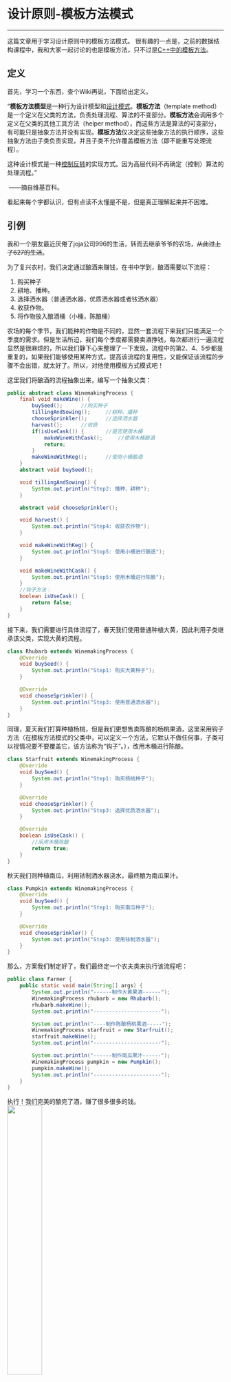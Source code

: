# 设计原则-模板方法模式
---
这篇文章用于学习设计原则中的模板方法模式。
很有趣的一点是，之前的数据结构课程中，我和大家一起讨论的也是模板方法，只不过是[C++中的模板方法](http://www.bluemoon233.com/index.php/2024/04/12/c中的模板方法/)。

## 定义

首先，学习一个东西，查个Wiki再说，下面给出定义。

“**模板方法模型**是一种行为设计模型和[设计模式](https://zh.wikipedia.org/wiki/设计模式_(计算机))。**模板方法**（template method）是一个定义在父类的方法，负责处理流程、算法的不变部分。**模板方法**会调用多个定义在父类的其他工具方法（helper method），而这些方法是算法的可变部分，有可能只是抽象方法并没有实现。**模板方法**仅决定这些抽象方法的执行顺序，这些抽象方法由子类负责实现，并且子类不允许覆盖模板方法（即不能重写处理流程）。


这种设计模式是一种[控制反转](https://zh.wikipedia.org/wiki/控制反转)的实现方式。因为高层代码不再确定（控制）算法的处理流程。”

​																	——摘自维基百科。

看起来每个字都认识，但有点读不太懂是不是，但是真正理解起来并不困难。

## 引例

我和一个朋友最近厌倦了joja公司996的生活，转而去继承爷爷的农场，~~从此过上了627的生活~~。

为了复兴农村，我们决定通过酿酒来赚钱，在书中学到，酿酒需要以下流程：

1. 购买种子
2. 耕地、播种。
3. 选择洒水器（普通洒水器，优质洒水器或者铱洒水器）
4. 收获作物。
5. 将作物放入酿酒桶（小桶，陈酿桶）

农场的每个季节，我们能种的作物是不同的，显然一套流程下来我们只能满足一个季度的需求。但是生活所迫，我们每个季度都需要卖酒挣钱，每次都进行一遍流程显然是很麻烦的，所以我们静下心来整理了一下发现，流程中的第2、4、5步都是重复的，如果我们能够使用某种方式，提高该流程的复用性，又能保证该流程的步骤不会出错，就太好了。所以，对他使用模板方式模式吧！

这里我们将酿酒的流程抽象出来，编写一个抽象父类：
```java
public abstract class WinemakingProcess {
    final void makeWine() {
        buySeed();      //购买种子
        tillingAndSowing();     //耕种、播种
        chooseSprinkler();      //选择洒水器
        harvest();      //收获
        if(isUseCask()) {       //是否使用木桶
            makeWineWithCask();     //使用木桶酿酒
            return;
        }
        makeWineWithKeg();      //使用小桶酿酒
    }
    abstract void buySeed();

    void tillingAndSowing() {
        System.out.println("Step2: 播种、耕种");
    }

    abstract void chooseSprinkler();

    void harvest() {
        System.out.println("Step4: 收获农作物");
    }

    void makeWineWithKeg() {
        System.out.println("Step5: 使用小桶进行酿造");
    }

    void makeWineWithCask() {
        System.out.println("Step5: 使用木桶进行陈酿");
    }
    //钩子方法：
    boolean isUseCask() {
        return false;
    }
}
```

接下来，我们需要进行具体流程了，春天我们使用普通种植大黄，因此利用子类继承该父类，实现大黄的流程。
```java
class Rhubarb extends WinemakingProcess {
    @Override
    void buySeed() {
        System.out.println("Step1: 购买大黄种子");
    }

    @Override
    void chooseSprinkler() {
        System.out.println("Step3: 使用普通洒水器");
    }
}
```

同理，夏天我们打算种植杨桃，但是我们更想售卖陈酿的杨桃果酒，这里采用钩子方法（在模板方法模式的父类中，可以定义一个方法，它默认不做任何事，子类可以视情况要不要覆盖它，该方法称为“钩子”。），改用木桶进行陈酿。
```java
class Starfruit extends WinemakingProcess {
    @Override
    void buySeed() {
        System.out.println("Step1: 购买杨桃种子");
    }

    @Override
    void chooseSprinkler() {
        System.out.println("Step3: 选择优质洒水器");
    }

    @Override
    boolean isUseCask() {
        //采用木桶陈酿
        return true;
    }
}
```

秋天我们则种植南瓜，利用铱制洒水器浇水，最终酿为南瓜果汁。
```java
class Pumpkin extends WinemakingProcess {
    @Override
    void buySeed() {
        System.out.println("Step1: 购买南瓜种子");
    }

    @Override
    void chooseSprinkler() {
        System.out.println("Step3: 使用铱制洒水器");
    }
}
```

那么，方案我们制定好了，我们最终定一个农夫类来执行该流程吧：
```java
public class Farmer {
    public static void main(String[] args) {
        System.out.println("------制作大黄果酒------");
        WinemakingProcess rhubarb = new Rhubarb();
        rhubarb.makeWine();
        System.out.println("----------------------");

        System.out.println("----制作陈酿杨桃果酒-----");
        WinemakingProcess starfruit = new Starfruit();
        starfruit.makeWine();
        System.out.println("----------------------");

        System.out.println("------制作南瓜果汁------");
        WinemakingProcess pumpkin = new Pumpkin();
        pumpkin.makeWine();
        System.out.println("----------------------");
    }
}
```

执行！我们完美的酿完了酒，赚了很多很多的钱。
<img src="http://www.bluemoon233.com/wp-content/uploads/2024/04/pic-1.png" width="40%">

## 分析

### 另一个定义

通过以上流程，相信我们已经基本明白了模板方法模式是用来做什么的。
这里，我们给出另外一个定义。
模板方法模式：定义一个操作中的算法的框架， 而将一些步骤延迟到子类中。 使得子类可以不改 变一个算法的结构即可重定义该算法的某些特定步骤。
换句话说，我们可以在父类中定义一个执行框架，子类只重写流程中的方法。

### 优点

- 遵循“开闭原则”
- 既统一了算法，也提供了很大的灵活性
- 提高了代码的复用度

### 缺点

- 调用控制反转，一般情况下，是程序执行中子类调用父类的方法，但是在该模式下却变为了父类去调用子类的方法，这会使得程序难以跟踪。
- 每一个不同的实现都需要一个子类实现，引起子类泛滥。

## 总结

- 模板方法模式是一种类的行为型模式，在它的结构图中只有类之间的继承关系，没有对象关联关系。
- 模板方法模式是基于继承的代码复用基本技术，模板方法模式的结构和用法也是面向对象设计的核心之一。在模板方法模式中，可以将相同的代码放在父类中，而将不同的方法实现放在不同的子类中。
- 为了防止子类改变模板方法中的算法骨架，一般将模板方法声明为final。
- 策略模式和模板方法都是用于封装算法，前者是利用组合和委托模型，而后者则是继承。
